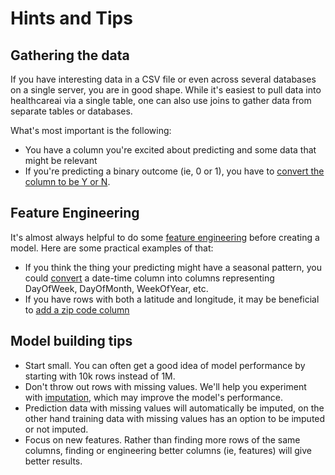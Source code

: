 # Hints and Tips

## Gathering the data

If you have interesting data in a CSV file or even across several
databases on a single server, you are in good shape. While it's easiest
to pull data into healthcareai via a single table, one can also use joins
to gather data from separate tables or databases.

What's most important is the following:

- You have a column you're excited about predicting and some data that might be relevant
- If you're predicting a binary outcome (ie, 0 or 1), you have to [convert the column to be Y or N](https://msdn.microsoft.com/en-us/library/hh213574.aspx).

## Feature Engineering

It's almost always helpful to do some [feature engineering](https://en.wikipedia.org/wiki/Feature_engineering) before
creating a model. Here are some practical examples of that:

- If you think the thing your predicting might have a seasonal pattern, you could [convert](http://stackoverflow.com/a/25149272/5636012) a date-time column into columns representing DayOfWeek, DayOfMonth, WeekOfYear, etc.
- If you have rows with both a latitude and longitude, it may be beneficial to [add a zip code column](https://www.zipcodeapi.com/)

## Model building tips

- Start small. You can often get a good idea of model performance by starting with 10k rows instead of 1M.
- Don't throw out rows with missing values. We'll help you experiment with [imputation](https://en.wikipedia.org/wiki/Imputation_(statistics)), which may improve the model's performance.
- Prediction data with missing values will automatically be imputed, on the other hand training data with missing values has an option to be imputed or not imputed.
- Focus on new features. Rather than finding more rows of the same columns, finding or engineering better columns (ie, features) will give better results.